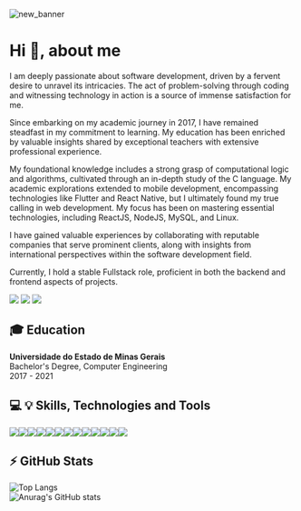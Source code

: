 ![new_banner](https://github.com/alexsamaralns/Alex-Amaral/assets/34780891/e293d112-f8b8-43b1-b5fb-f20c08990c99)

# Hi 👋, about me

I am deeply passionate about software development, driven by a fervent desire to unravel its intricacies. The act of problem-solving through coding and witnessing technology in action is a source of immense satisfaction for me.

Since embarking on my academic journey in 2017, I have remained steadfast in my commitment to learning. My education has been enriched by valuable insights shared by exceptional teachers with extensive professional experience.

My foundational knowledge includes a strong grasp of computational logic and algorithms, cultivated through an in-depth study of the C language. My academic explorations extended to mobile development, encompassing technologies like Flutter and React Native, but I ultimately found my true calling in web development. My focus has been on mastering essential technologies, including ReactJS, NodeJS, MySQL, and Linux.

I have gained valuable experiences by collaborating with reputable companies that serve prominent clients, along with insights from international perspectives within the software development field.

Currently, I hold a stable Fullstack role, proficient in both the backend and frontend aspects of projects.

[<img src="https://img.shields.io/badge/linkedin-%230077B5.svg?&style=for-the-badge&logo=linkedin&logoColor=white" />](https://www.linkedin.com/in/alex-amaral-a45b9ab0/) [<img src = "https://img.shields.io/badge/instagram-%23E4405F.svg?&style=for-the-badge&logo=instagram&logoColor=white">](https://www.instagram.com/alexsamaralns1/) [<img src = "https://img.shields.io/badge/facebook-%231877F2.svg?&style=for-the-badge&logo=facebook&logoColor=white">](https://www.facebook.com/alexsamaralns)

## 🎓 Education

__Universidade do Estado de Minas Gerais__<br>
Bachelor's Degree, Computer Engineering<br>
2017 - 2021

## 💻 💡 Skills, Technologies and Tools

<img src="https://img.shields.io/badge/react-%2320232a.svg?style=for-the-badge&logo=react&logoColor=%2361DAFB"/><img src="https://img.shields.io/badge/redux-%23593d88.svg?style=for-the-badge&logo=redux&logoColor=white"/><img src="https://img.shields.io/badge/node.js-6DA55F?style=for-the-badge&logo=node.js&logoColor=white"/><img src="https://img.shields.io/badge/html5-%23E34F26.svg?style=for-the-badge&logo=html5&logoColor=white"/><img src="https://img.shields.io/badge/css3-%231572B6.svg?style=for-the-badge&logo=css3&logoColor=white"/><img src="https://img.shields.io/badge/tailwindcss-%2338B2AC.svg?style=for-the-badge&logo=tailwind-css&logoColor=white"/><img src="https://img.shields.io/badge/javascript-%23323330.svg?style=for-the-badge&logo=javascript&logoColor=%23F7DF1E"/><img src="https://img.shields.io/badge/typescript-%23007ACC.svg?style=for-the-badge&logo=typescript&logoColor=white"/><img src="https://img.shields.io/badge/REST--API-000000?style=for-the-badge&logo=react"/><img src="https://img.shields.io/badge/mysql-%2300f.svg?style=for-the-badge&logo=mysql&logoColor=white"/><img src="https://img.shields.io/badge/MongoDB-%234ea94b.svg?style=for-the-badge&logo=mongodb&logoColor=white"/><img src="https://img.shields.io/badge/github-%23121011.svg?style=for-the-badge&logo=github&logoColor=white"/><img src="https://img.shields.io/badge/Linux-FCC624?style=for-the-badge&logo=linux&logoColor=black"/>

## ⚡ GitHub Stats

![Top Langs](https://github-readme-stats.vercel.app/api/top-langs/?username=alexsamaralns&hide_progress=true&theme=merko)<br>
![Anurag's GitHub stats](https://github-readme-stats.vercel.app/api?username=alexsamaralns&show_icons=true&theme=merko)
